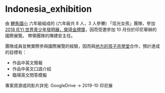 # Indonesia_exhibition

由 [鯉魚國小](https://www.facebook.com/liyu.edu/) 六年級組成的 (六年級共 8 人，3 人參賽) 「炫光女孩」團隊，參加 [2018 IEYI 世界青少年發明展，榮得金牌獎](https://www.facebook.com/permalink.php?story_fbid=2034982499918242&id=100002195342436&__xts__[0]=68.ARDz1B_cjVgLNJfvMIlzEuwBJqckHIZZUpvsmuTqV-SwXcyk6r6eynJ59Oku2S77aMOEFHU2HhWyehOlFqmD9b6J5-XWk41UhmPNfcuQUcQXuRc3QNz65YFR1QMJ0kaQs6aBfq-hLPH0H8Kn3RDpaR9_pWtXd86S99qBPE1mZ5NCocEIYiXin3m4jTQkXu2wyfGDel1HsgWJ6NCN-uAl6b3ytBkqEC2nIWwqr9jLX_mnLZoge7rHlSPWyThiHpPlKXIQ3PNw0SDTtFYFumaoc8SPA81EJo0FPN5PMy_OU2PKXPXaR5uOOsLh08WqP9JgNhvpykdSjPU9fHkR38SwAJLxE_tz&__tn__=H-R)，因而受邀參加 10 月份於印尼舉辦的國際展覽。
帶領團隊的陳建安主任。

團隊成員並無實際參與國際展覽的經驗，因而與[地方的孩子共學堂](https://www.facebook.com/kidspring2018/)合作，預計達成的目標有：

- 作品中英文簡報
- 作品中英文口語介紹
- 臨場英文問答模擬

專案資源或同影片詳見: GoogleDrive -> 2019-10 印尼展
